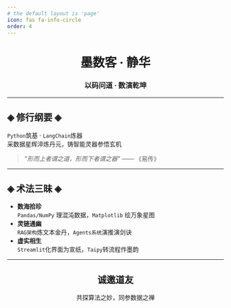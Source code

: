 ```yaml
---
# the default layout is 'page'
icon: fas fa-info-circle
order: 4
---
```


<div align="center">

# 墨数客 · 静华  
### 以码问道 · 数演乾坤

</div>

---

## ◈ 修行纲要 ◈

`Python`筑基 · `LangChain`炼器  
采数据星辉淬炼丹元，铸智能灵器参悟玄机  

> _"形而上者谓之道，形而下者谓之器"_ —— 《易传》

---

## ◈ 术法三昧 ◈

- **数海拾珍**  
`Pandas/NumPy` 理混沌数据，`Matplotlib` 绘万象星图  
- **灵链通幽**  
`RAG架构`炼文本金丹，`Agents系统`演推演剑诀  
- **虚实相生**  
`Streamlit`化界面为宣纸，`Taipy`转流程作墨韵  

---

<div align="center">
  
## 诚邀道友 
共探算法之妙，同参数据之禅 

</div>